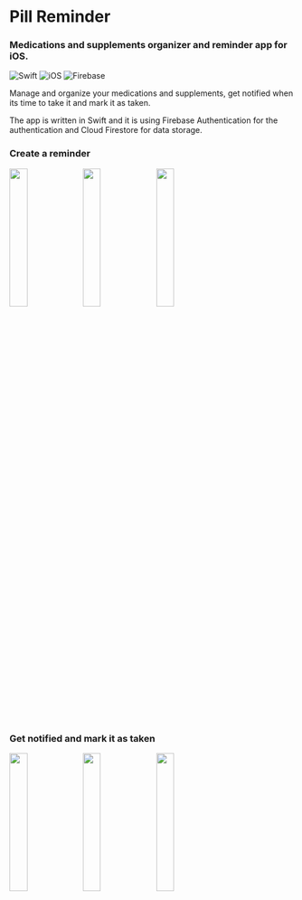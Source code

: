 # Pill Reminder

### Medications and supplements organizer and reminder app for iOS. 

![Swift](https://img.shields.io/badge/swift-F54A2A?style=for-the-badge&logo=swift&logoColor=white) ![iOS](https://img.shields.io/badge/iOS-000000?style=for-the-badge&logo=ios&logoColor=white) ![Firebase](https://img.shields.io/badge/Firebase-039BE5?style=for-the-badge&logo=Firebase&logoColor=white)

Manage and organize your medications and supplements, get notified when its time to take it and mark it as taken.

The app is written in Swift and it is using Firebase Authentication for the authentication and Cloud Firestore for data storage.

### Create a reminder
<img src="https://user-images.githubusercontent.com/56741014/190161384-ebed79e5-ef20-4062-9f6f-8c9176e347d4.png" width=25% height=25%> <img src="https://user-images.githubusercontent.com/56741014/190162107-009e8946-0fae-4de2-8665-28568b2cdd24.png" width=25% height=25%> <img src="https://user-images.githubusercontent.com/56741014/190162373-6b865d69-2258-4c06-a139-267c64baf06d.png" width=25% height=25%>



### Get notified and mark it as taken
<img src="https://user-images.githubusercontent.com/56741014/190162504-4f245ff8-a298-4d7d-9827-d6bb5961d129.png" width=25% height=25%> <img src="https://user-images.githubusercontent.com/56741014/190164065-433f26ea-db3a-4d35-8d7f-f27625e1e809.png" width=25% height=25%> <img src="https://user-images.githubusercontent.com/56741014/190163716-5b77c128-ce57-495f-8aec-d2599d88a413.png" width=25% height=25%>
